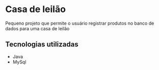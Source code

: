 # Casa de leilão
Pequeno projeto que permite o usuário registrar produtos no banco de dados para uma casa de leilão

## Tecnologias utilizadas
* Java
* MySql
